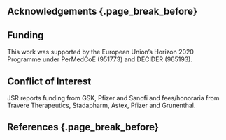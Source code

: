 ## Acknowledgements {.page_break_before}

## Funding

This work was supported by the European Union’s Horizon 2020 Programme under PerMedCoE (951773) and DECIDER (965193).

## Conflict of Interest

JSR reports funding from GSK, Pfizer and Sanofi and fees/honoraria from Travere Therapeutics, Stadapharm, Astex, Pfizer and Grunenthal.

## References {.page_break_before}

<!-- Explicitly insert bibliography here -->
<div id="refs"></div>
